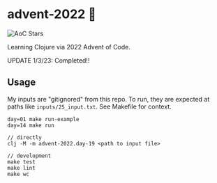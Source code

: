 # advent-2022 🎄

![AoC Stars](https://img.shields.io/badge/50-%F0%9F%8C%9F-yellow)

Learning Clojure via 2022 Advent of Code.

UPDATE 1/3/23: Completed!!

## Usage

My inputs are "gitignored" from this repo. To run, they are expected at paths like `inputs/25_input.txt`. See Makefile for context.
```
day=01 make run-example
day=14 make run

// directly
clj -M -m advent-2022.day-19 <path to input file>

// development
make test
make lint
make wc
```
